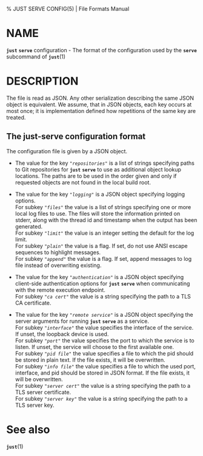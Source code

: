% JUST SERVE CONFIG(5) | File Formats Manual

NAME
====

**`just`** **`serve`** configuration - The format of the configuration used by
the **`serve`** subcommand of **`just`**(1)

DESCRIPTION
===========

The file is read as JSON. Any other serialization describing the same
JSON object is equivalent. We assume, that in JSON objects, each key
occurs at most once; it is implementation defined how repetitions of the
same key are treated.

The just-serve configuration format
-----------------------------------

The configuration file is given by a JSON object.

 - The value for the key *`"repositories"`* is a list of strings specifying
   paths to Git repositories for **`just`** **`serve`** to use as additional
   object lookup locations. The paths are to be used in the order given and
   only if requested objects are not found in the local build root.  

 - The value for the key *`"logging"`* is a JSON object specifying logging
   options.  
   For subkey *`"files"`* the value is a list of strings specifying one or more
   local log files to use. The files will store the information printed on
   stderr, along with the thread id and timestamp when the output has been
   generated.  
   For subkey *`"limit"`* the value is an integer setting the default for
   the log limit.  
   For subkey *`"plain"`* the value is a flag. If set, do not use ANSI escape
   sequences to highlight messages.  
   For subkey *`"append"`* the value is a flag. If set, append messages to log
   file instead of overwriting existing.

  - The value for the key *`"authentication"`* is a JSON object specifying
   client-side authentication options for **`just`** **`serve`** when
   communicating with the remote execution endpoint.  
   For subkey *`"ca cert"`* the value is a string specifying the path to a TLS
   CA certificate.  

 - The value for the key *`"remote service"`* is a JSON object specifying the
   server arguments for running **`just`** **`serve`** as a service.  
   For subkey *`"interface"`* the value specifies the interface of the service.
   If unset, the loopback device is used.  
   For subkey *`"port"`* the value specifies the port to which the service is to
   listen. If unset, the service will choose to the first available one.  
   For subkey *`"pid file"`* the value specifies a file to which the pid should
   be stored in plain text. If the file exists, it will be overwritten.  
   For subkey *`"info file"`* the value specifies a file to which the used port,
   interface, and pid should be stored in JSON format. If the file exists, it
   will be overwritten.  
   For subkey *`"server cert"`* the value is a string specifying the path to a
   TLS server certificate.  
   For subkey *`"server key"`* the value is a string specifying the path to a
   TLS server key.  

See also
========

**`just`**(1)

